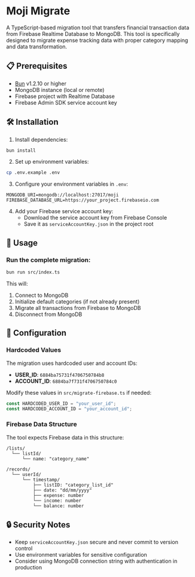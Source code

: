# Moji Migrate

A TypeScript-based migration tool that transfers financial transaction data from Firebase Realtime Database to MongoDB. This tool is specifically designed to migrate expense tracking data with proper category mapping and data transformation.

## 📋 Prerequisites

- [Bun](https://bun.sh) v1.2.10 or higher
- MongoDB instance (local or remote)
- Firebase project with Realtime Database
- Firebase Admin SDK service account key

## 🛠️ Installation

1. Install dependencies:

```bash
bun install
```

2. Set up environment variables:

```bash
cp .env.example .env
```

3. Configure your environment variables in `.env`:

```env
MONGODB_URI=mongodb://localhost:27017/moji
FIREBASE_DATABASE_URL=https://your_project.firebaseio.com
```

4. Add your Firebase service account key:
   - Download the service account key from Firebase Console
   - Save it as `serviceAccountKey.json` in the project root

## 🚀 Usage

### Run the complete migration:

```bash
bun run src/index.ts
```

This will:

1. Connect to MongoDB
2. Initialize default categories (if not already present)
3. Migrate all transactions from Firebase to MongoDB
4. Disconnect from MongoDB

## 🔧 Configuration

### Hardcoded Values

The migration uses hardcoded user and account IDs:

- **USER_ID**: `6884ba75731f4706750784b8`
- **ACCOUNT_ID**: `6884ba7f731f4706750784c0`

Modify these values in `src/migrate-firebase.ts` if needed:

```typescript
const HARDCODED_USER_ID = "your_user_id";
const HARDCODED_ACCOUNT_ID = "your_account_id";
```

### Firebase Data Structure

The tool expects Firebase data in this structure:

```
/lists/
  └── listId/
      └── name: "category_name"

/records/
  └── userId/
      └── timestamp/
          ├── listID: "category_list_id"
          ├── date: "dd/mm/yyyy"
          ├── expense: number
          └── income: number
          └── balance: number
```

## 🔒 Security Notes

- Keep `serviceAccountKey.json` secure and never commit to version control
- Use environment variables for sensitive configuration
- Consider using MongoDB connection string with authentication in production
